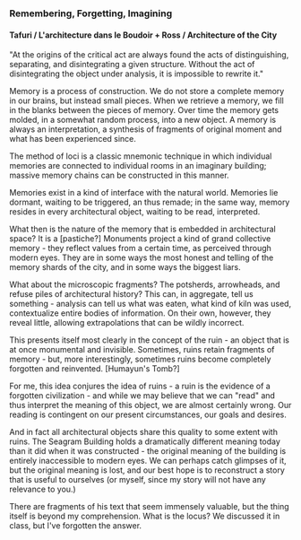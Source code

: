 ### Remembering, Forgetting, Imagining

#### Tafuri / L'architecture dans le Boudoir + Ross / Architecture of the City


"At the origins of the critical act are always found the acts of distinguishing, separating, and disintegrating a given structure. Without the act of disintegrating the object under analysis, it is impossible to rewrite it." 

Memory is a process of construction. We do not store a complete memory in our brains, but instead small pieces. When we retrieve a memory, we fill in the blanks between the pieces of memory. Over time the memory gets molded, in a somewhat random process, into a new object. A memory is always an interpretation, a synthesis of fragments of original moment and what has been experienced since. 

The method of loci is a classic mnemonic technique in which individual memories are connected to individual rooms in an imaginary building; massive memory chains can be constructed in this manner. 

Memories exist in a kind of interface with the natural world. Memories lie dormant, waiting to be triggered, an thus remade; in the same way, memory resides in every architectural object, waiting to be read, interpreted.

What then is the nature of the memory that is embedded in architectural space? It is a [pastiche?] Monuments project a kind of grand collective memory - they reflect values from a certain time, as perceived through modern eyes. They are in some ways the most honest and telling of the memory shards of the city, and in some ways the biggest liars.

What about the microscopic fragments? The potsherds, arrowheads, and refuse piles of architectural history? This can, in aggregate, tell us something - analysis can tell us what was eaten, what kind of kiln was used, contextualize entire bodies of information. On their own, however, they reveal little, allowing extrapolations that can be wildly incorrect.

This presents itself most clearly in the concept of the ruin - an object that is at once monumental and invisible. Sometimes, ruins retain fragments of memory - but, more interestingly, sometimes ruins become completely forgotten and reinvented. [Humayun's Tomb?]

For me, this idea conjures the idea of ruins - a ruin is the evidence of a forgotten civilization - and while we may believe that we can "read" and thus interpret the meaning of this object, we are almost certainly wrong. Our reading is contingent on our present circumstances, our goals and desires. 

And in fact all architectural objects share this quality to some extent with ruins. The Seagram Building holds a dramatically different meaning today than it did when it was constructed - the original meaning of the building is entirely inaccessible to modern eyes. We can perhaps catch glimpses of it, but the original meaning is lost, and our best hope is to reconstruct a story that is useful to ourselves (or myself, since my story will not have any relevance to you.)


There are fragments of his text that seem immensely valuable, but the thing itself is beyond my comprehension. What is the locus? We discussed it in class, but I've forgotten the answer.